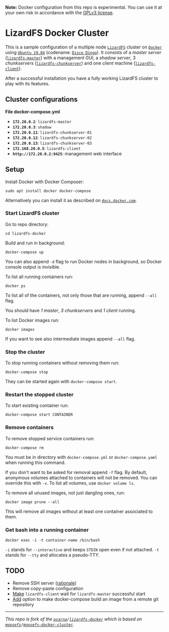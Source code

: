 **Note:** Docker configuration from this repo is experimental. You can use it at your own risk in accordance with the [GPLv3 license][1].

# LizardFS Docker Cluster

This is a sample configuration of a multiple node [`LizardFS`][2] cluster on [`Docker`][3] using [`Ubuntu 19.04`][4] (codename: [`Disco Dingo`][5]). It consists of a *master server* ([`lizardfs-master`][6]) with a management GUI, a *shadow server*, 3 *chunkservers* ([`lizardfs-chunkserver`][7]) and one *client* machine ([`lizardfs-client`][8]).

After a successful installation you have a fully working LizardFS cluster to play with its features.

## Cluster configurations

**File docker-compose.yml**

- **`172.20.0.2`**: `lizardfs-master`
- **`172.20.0.3`**: `shadow`
- **`172.20.0.11`**: `lizardfs-chunkserver-01`
- **`172.20.0.12`**: `lizardfs-chunkserver-02`
- **`172.20.0.13`**: `lizardfs-chunkserver-03`
- **`172.168.20.0.5`**: `lizardfs-client`
- **`http://172.20.0.2:9425`**: management web interface

## Setup

Install Docker with Docker Composer:

    sudo apt install docker docker-compose

Alternatively you can install it as described on [`docs.docker.com`][9].

### Start LizardFS cluster

Go to repo directory:

    cd lizardfs-docker

Build and run in background:

    docker-compose up

You can also append `-d` flag to run Docker nodes in background, so Docker console output is invisible.

To list all running containers run:

    docker ps

To list all of the containers, not only those that are running, append `--all` flag.

You should have *1 master*, *3 chunkservers* and *1 client* running.

To list Docker images run:

    docker images

If you want to see also intermediate images append `--all` flag.

### Stop the cluster

To stop running containers without removing them run:

    docker-compose stop

They can be started again with `docker-compose start`.

### Restart the stopped cluster

To start existing container run:

    docker-compose start CONTAINER

### Remove containers

To remove stopped service containers run:

    docker-compose rm

You must be in directory with `docker-compose.yml` or `docker-compose.yaml` when running this command.

If you don't want to be asked for removal append `-f` flag. By default, anonymous volumes attached to containers will not be removed. You can override this with `-v`. To list all volumes, use `docker volume ls`.

To remove all unused images, not just dangling ones, run:

    docker image prune --all

This will remove all images without at least one container associated to them.

### Get bash into a running container

    docker exec -i -t container-name /bin/bash

`-i` stands for `--interactive` and keeps `STDIN` open even if not attached. `-t` stands for `--tty` and allocates a pseudo-TTY.

## TODO

- Remove SSH server ([rationale][14])
- Remove copy-paste configuration
- [Make][15] `lizardfs-client` wait for `lizardfs-master` successful start
- [Add][16] option to make docker-compose build an image from a remote git repository

---

*This repo is fork of the [`psarna`][10]`/`[`lizardfs-docker`][11] which is based on [`moosefs`][12]`/`[`moosefs-docker-cluster`][13].*

[1]: https://github.com/pbeza/lizardfs-docker/blob/master/LICENSE
[2]: https://lizardfs.com/
[3]: https://www.docker.com/
[4]: https://www.ubuntu.com/about/release-cycle
[5]: https://wiki.ubuntu.com/Releases
[6]: https://packages.ubuntu.com/disco/admin/lizardfs-master
[7]: https://packages.ubuntu.com/disco/admin/lizardfs-chunkserver
[8]: https://packages.ubuntu.com/disco/admin/lizardfs-client
[9]: https://docs.docker.com/compose/install/
[10]: https://github.com/psarna
[11]: https://github.com/psarna/lizardfs-docker
[12]: https://github.com/moosefs
[13]: https://github.com/moosefs/moosefs-docker-cluster/
[14]: https://jpetazzo.github.io/2014/06/23/docker-ssh-considered-evil/
[15]: https://stackoverflow.com/questions/31746182/docker-compose-wait-for-container-x-before-starting-y
[16]: https://stackoverflow.com/questions/34120504/how-can-i-make-docker-compose-build-an-image-from-a-remote-git-repository
